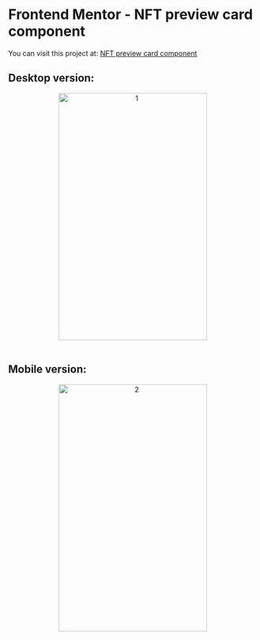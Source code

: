 # Frontend Mentor - NFT preview card component
You can visit this project at: [NFT preview card component](https://matiasmass.github.io/card-eth.github.io/)

## Desktop version:
<p align="center">
<a href="https://postimg.cc/62kRPBZh" target="_blank"><img src="https://i.postimg.cc/qqRLzRMW/1.png" alt="1" width="300px" height="500px"/></a><br/><br/>
</p>

## Mobile version:
<p align="center">
<a href="https://postimg.cc/N2RTqZ7v" target="_blank"><img src="https://i.postimg.cc/vTNv9s4T/2.png" alt="2" width="300px" height="500px"/></a><br/><br/>
</p>

